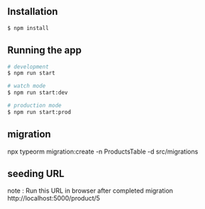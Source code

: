 ## Installation

```bash
$ npm install
```

## Running the app

```bash
# development
$ npm run start

# watch mode
$ npm run start:dev

# production mode
$ npm run start:prod
```

## migration 
npx typeorm migration:create -n ProductsTable -d src/migrations

## seeding URL
note : Run this URL in browser after completed migration
http://localhost:5000/product/5


